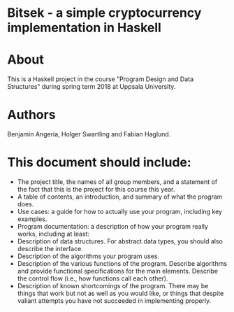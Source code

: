 # Bitsek - a simple cryptocurrency implementation in Haskell

# About
This is a Haskell project in the course "Program Design and Data Structures" during spring term 2018 at Uppsala University.

# Authors 
Benjamin Angeria, Holger Swartling and Fabian Haglund.

# This document should include:
- The project title, the names of all group members, and a statement of the fact that this is the project for this course this year.
- A table of contents, an introduction, and summary of what the program does.
- Use cases: a guide for how to actually use your program, including key examples.
- Program documentation: a description of how your program really works, including at least:
- Description of data structures. For abstract data types, you should also describe the interface.
- Description of the algorithms your program uses.
- Description of the various functions of the program. Describe algorithms and provide functional specifications for the main elements. Describe the control flow (i.e., how functions call each other).
- Description of known shortcomings of the program. There may be things that work but not as well as you would like, or things that despite valiant attempts you have not succeeded in implementing properly.
